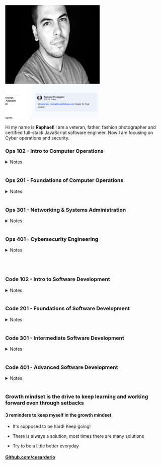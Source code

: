 <img src="./assets/img/RC.JPEG" width="300" height="250">

<img src="./assets/img/freview.png" width="300">

Hi my name is **Raphael**! I am a veteran, father, fashion photographer and certified full-stack JavaScript software engineer. Now I am focusing on Cyber operations and security.

### Ops 102 - Intro to Computer Operations

<details>

<summary> Notes </summary>

<br>

<a href="./102d8-reading-notes/class1">Class 1 Notes</a>

<br>
<br>

<a href="./102d8-reading-notes/class2">Class 2 Notes</a>

<br>
<br>

<a href="./102d8-reading-notes/class3">Class 3 Notes</a>

<br>
<br>

<a href="./102d8-reading-notes/class4">Class 4 Notes</a>

<br>
<br>

<a href="./102d8-reading-notes/class5">Class 5 Notes</a>

<br>
<br>

<a href="./102d8-reading-notes/class6">Class 6 Notes</a>

<br>
<br>

<a href="./102d8-reading-notes/class7">Class 7 Notes</a>

<br>
<br>

<a href="./102d8-reading-notes/class8">Class 8 Notes</a>

<br>
<br>

<a href="./102d8-reading-notes/class8">Class 9 Notes</a>

<br>
<br>

</details>

<br>

### Ops 201 - Foundations of Computer Operations

<details>

<summary> Notes </summary>

<br>

<a href="./201d8/class01">Class 1 Notes</a>

<br>
<br>

<a href="./201d8/class02">Class 2 Notes</a>

<br>
<br>

<a href="./201d8/class03">Class 3 Notes</a>

<br>
<br>

<a href="./201d8/class04">Class 4 Notes</a>

<br>
<br>

<a href="./201d8/class05">Class 5 Notes</a>

<br>
<br>

<a href="./201d8/class06">Class 6 Notes</a>

<br>
<br>

<a href="./201d8/class07">Class 7 Notes</a>

<br>
<br>

<a href="./201d8/class08">Class 8 Notes</a>

<br>
<br>

<a href="./201d8/class09">Class 9 Notes</a>

<br>
<br>

<a href="./201d8/class10">Class 10 Notes</a>

<br>
<br>

<a href="./201d8/class11">Class 11 Notes</a>

<br>
<br>

<a href="./201d8/class12">Class 12 Notes</a>

<br>
<br>

<a href="./201d8/class13">Class 13 Notes</a>

<br>
<br>

<a href="./201d8/class14">Class 14 Notes</a>

<br>
<br>

<a href="./201d8/class15">Class 15 Notes</a>

<br>
<br>

</details>

<br>

### Ops 301 - Networking & Systems Administration

<details>

<summary> Notes </summary>

<br>

<a href="./301d8/class01">Class 1 Notes</a>

<br>
<br>

<a href="./301d8/class02">Class 2 Notes</a>

<br>
<br>

<a href="./301d8/class03">Class 3 Notes</a>

<br>
<br>

<a href="./301d8/class04">Class 4 Notes</a>

<br>
<br>

<a href="./301d8/class05">Class 5 Notes</a>

<br>
<br>

<a href="./301d8/class06">Class 6 Notes</a>

<br>
<br>

<a href="./301d8/class07">Class 7 Notes</a>

<br>
<br>

<a href="./301d8/class08">Class 8 Notes</a>

<br>
<br>

<a href="./301d8/class09">Class 9 Notes</a>

<br>
<br>

<a href="./301d8/class10">Class 10 Notes</a>

<br>
<br>

<a href="./301d8/class11">Class 11 Notes</a>

<br>
<br>

<a href="./301d8/class12">Class 12 Notes</a>

<br>
<br>

<a href="./301d8/class13">Class 13 Notes</a>

<br>
<br>

<a href="./301d8/class14">Class 14 Notes</a>

<br>
<br>

<a href="./301d8/class15">Class 15 Notes</a>

<br>
<br>

</details>

<br>

### Ops 401 - Cybersecurity Engineering

<details>

<summary> Notes </summary>

<br>

<a href="./401d8/The-Growth-Mindset">The Growth Mindset</a>

<br>
<br>

<a href="./401d8/Why.md">Your Why</a>

<br>
<br>

<a href="./401d8/class01">Class 1 Notes</a>

<br>
<br>

<a href="./401d8/class02">Class 2 Notes</a>

<br>
<br>

<a href="./401d8/class03">Class 3 Notes</a>

<br>
<br>

<a href="./401d8/class04">Class 4 Notes</a>

<br>
<br>

<a href="./401d8/class05">Class 5 Notes</a>

<br>
<br>

<a href="./401d8/class06">Class 6 Notes</a>

<br>
<br>

<a href="./401d8/class07">Class 7 Notes</a>

<br>
<br>

<a href="./401d8/class08">Class 8 Notes</a>

<br>
<br>

<a href="./401d8/class09">Class 9 Notes</a>

<br>
<br>

<a href="./401d8/class10">Class 10 Notes</a>

<br>
<br>

<a href="./401d8/class11">Class 11 Notes</a>

<br>
<br>

<a href="./401d8/class12">Class 12 Notes</a>

<br>
<br>

<a href="./401d8/class13">Class 13 Notes</a>

<br>
<br>

<a href="./401d8/class14">Class 14 Notes</a>

<br>
<br>

<a href="./401d8/class15">Class 15 Notes</a>

<br>
<br>

<a href="./401d8/class16">Class 16 Notes</a>

<br>
<br>

<a href="./401d8/class17">Class 17 Notes</a>

<br>
<br>

<a href="./401d8/class18">Class 18 Notes</a>

<br>
<br>

<a href="./401d8/class19">Class 19 Notes</a>

<br>
<br>

<a href="./401d8/class20">Class 20 Notes</a>

<br>
<br>

<a href="./401d8/class21">Class 21 Notes</a>

<br>
<br>

<a href="./401d8/class22">Class 22 Notes</a>

<br>
<br>

<a href="./401d8/class23">Class 23 Notes</a>

<br>
<br>

<a href="./401d8/class24">Class 24 Notes</a>

<br>
<br>

<a href="./401d8/class25">Class 25 Notes</a>

<br>
<br>

<a href="./401d8/class26">Class 26 Notes</a>

<br>
<br>

<a href="./401d8/class27">Class 27 Notes</a>

<br>
<br>

<a href="./401d8/class28">Class 28 Notes</a>

<br>
<br>

<a href="./401d8/class29">Class 29 Notes</a>

<br>
<br>

<a href="./401d8/class30">Class 30 Notes</a>

<br>
<br>

<a href="./401d8/class31">Class 31 Notes</a>

<br>
<br>

<a href="./401d8/class32">Class 32 Notes</a>

<br>
<br>

<a href="./401d8/class33">Class 33 Notes</a>

<br>
<br>

<a href="./401d8/class34">Class 34 Notes</a>

<br>
<br>

<a href="./401d8/class35">Class 35 Notes</a>

<br>
<br>

<a href="./401d8/class36">Class 36 Notes</a>

<br>
<br>

<a href="./401d8/class37">Class 37 Notes</a>

<br>
<br>

<a href="./401d8/class38">Class 38 Notes</a>

<br>
<br>

<a href="./401d8/class39">Class 39 Notes</a>

<br>
<br>

<a href="./401d8/class40">Class 40 Notes</a>

<br>
<br>

<a href="./401d8/class41">Class 41 Notes</a>

<br>
<br>

<a href="./401d8/class42">Class 42 Notes</a>

<br>
<br>

<a href="./401d8/class40">MimiKatz Blogpost</a>

<br>
<br>

<a href="./401d8/class43">Class 43 Notes</a>

<br>
<br>

<a href="./401d8/class44">Class 44 Notes</a>

<br>
<br>

</details>

<br>
<br>
<br>

### Code 102 - Intro to Software Development

<details>

<summary> Notes </summary>

<br>

<a href="./JS/102-reading-notes/class2">Class 2 Notes</a>

<br>
<br>

<a href="./JS/102-reading-notes/class3">Class 3 Notes</a>

<br>
<br>

<a href="./JS/102-reading-notes/class4">Class 4 Notes</a>

<br>
<br>

<a href="./JS/102-reading-notes/class5">Class 5 Notes</a>

<br>
<br>

<a href="./JS/102-reading-notes/class6">Class 6 Notes</a>

<br>
<br>

<a href="./JS/102-reading-notes/class7">Class 7 Notes</a>

<br>
<br>

<a href="./JS/102-reading-notes/class8">Class 8 Notes</a>

<br>
<br>

</details>

<br>

### Code 201 - Foundations of Software Development

<details>

<summary> Notes </summary>

<br>

<a href="./JS/201-reading-notes/class-01">Class 1 Notes</a>

<br>
<br>

<a href="./JS/201-reading-notes/class-02">Class 2 Notes</a>

<br>
<br>

<a href="./JS/201-reading-notes/class-03">Class 3 Notes</a>

<br>
<br>

<a href="./JS/201-reading-notes/class-04">Class 4 Notes</a>

<br>
<br>

<a href="./JS/201-reading-notes/class-05">Class 5 Notes</a>

<br>
<br>

<a href="./JS/201-reading-notes/class-06">Class 6 Notes</a>

<br>
<br>

<a href="./JS/201-reading-notes/class-07">Class 7 Notes</a>

<br>
<br>

<a href="./JS/201-reading-notes/class-08">Class 8 Notes</a>

<br>
<br>

<a href="./JS/201-reading-notes/class-09">Class 9 Notes</a>

<br>
<br>

<a href="./JS/201-reading-notes/class-10">Class 10 Notes</a>

<br>
<br>

<a href="./JS/201-reading-notes/class-11">Class 11 Notes</a>

<br>
<br>

<a href="./JS/201-reading-notes/class-12">Class 12 Notes</a>

<br>
<br>

<a href="./JS/201-reading-notes/class-13">Class 13 Notes</a>

<br>
<br>

<a href="./JS/201-reading-notes/class-14">Class 14 Notes</a>

<br>
<br>

<a href="./JS/201-reading-notes/class-15">Class 15 Notes</a>

<br>
<br>

</details>

<br>

### Code 301 - Intermediate Software Development

<details>

<summary> Notes </summary>

<br>

<a href="./JS/301-reading-notes/class-01">Class 1 Notes</a>

<br>
<br>

<a href="./JS/301-reading-notes/class-02">Class 2 Notes</a>

<br>
<br>

<a href="./JS/301-reading-notes/class-03">Class 3 Notes</a>

<br>
<br>

<a href="./JS/301-reading-notes/class-04">Class 4 Notes</a>

<br>
<br>

<a href="./JS/301-reading-notes/class-05">Class 5 Notes</a>

<br>
<br>

<a href="./JS/301-reading-notes/class-06">Class 6 Notes</a>

<br>
<br>

<a href="./JS/301-reading-notes/class-07">Class 7 Notes</a>

<br>
<br>

<a href="./JS/301-reading-notes/class-08">Class 8 Notes</a>

<br>
<br>

<a href="./JS/301-reading-notes/class-09">Class 9 Notes</a>

<br>
<br>

<a href="./JS/301-reading-notes/class-10">Class 10 Notes</a>

<br>
<br>

<a href="./JS/301-reading-notes/class-11">Class 11 Notes</a>

<br>
<br>

<a href="./JS/301-reading-notes/class-12">Class 12 Notes</a>

<br>
<br>

<a href="./JS/301-reading-notes/class-13">Class 13 Notes</a>

<br>
<br>

<a href="./JS/301-reading-notes/class-14">Class 14 Notes</a>

<br>
<br>

<a href="./JS/301-reading-notes/class-15">Class 15 Notes</a>

<br>
<br>

</details>

<br>

### Code 401 - Advanced Software Development

<details>

<summary> Notes </summary>

<br>

<a href="./JS/401-reading-notes/Engineering-Readings">Engineering Readings</a>

<br>
<br>

<a href="./JS/401-reading-notes/Data-Structures-and-Algorithms">Data Structures and Algorithms</a>

<br>
<br>

<a href="./JS/401-reading-notes/The-Growth-Mindset">The Growth Mindset</a>

<br>
<br>

<a href="./JS/401-reading-notes/SQL">SQL & Relational Databases</a>

<br>
<br>

<a href="./JS/401-reading-notes/Bash-Command-Line">BASH Command Line</a>

<br>
<br>

<a href="./JS/401-reading-notes/class-01">Class 1 Notes</a>

<br>
<br>

<a href="./JS/401-reading-notes/class-02">Class 2 Notes</a>

<br>
<br>

<a href="./JS/401-reading-notes/class-03">Class 3 Notes</a>

<br>
<br>

<a href="./JS/401-reading-notes/class-04">Class 4 Notes</a>

<br>
<br>

<a href="./JS/401-reading-notes/class-05">Class 5 Notes</a>

<br>
<br>

<a href="./JS/401-reading-notes/class-06">Class 6 Notes</a>

<br>
<br>

<a href="./JS/401-reading-notes/class-07">Class 7 Notes</a>

<br>
<br>

<a href="./JS/401-reading-notes/class-08">Class 8 Notes</a>

<br>
<br>
<a href="./JS/401-reading-notes/Workshop2">Your Why Workshop</a>

<br>
<br>

<a href="./JS/401-reading-notes/class-09">Class 9 Notes</a>

<br>
<br>

<a href="./JS/401-reading-notes/class-10">Class 10 Notes</a>

<br>
<br>

<a href="./JS/401-reading-notes/Stacks-Queues">Stacks & Queues</a>

<br>
<br>

<a href="./JS/401-reading-notes/class-11">Class 11 Notes</a>

<br>
<br>

<a href="./JS/401-reading-notes/class-12">Class 12 Notes</a>

<br>
<br>

<a href="./JS/401-reading-notes/class-13">Class 13 Notes</a>

<br>
<br>

<a href="./JS/401-reading-notes/class-14">Class 14 Notes</a>

<br>
<br>

<a href="./JS/401-reading-notes/class-15">Class 15 Notes</a>

<br>
<br>

<a href="./JS/401-reading-notes/class-16">Class 16 Notes</a>

<br>
<br>

<a href="./JS/401-reading-notes/class-17">Class 17 Notes</a>

<br>
<br>

<a href="./JS/401-reading-notes/class-18">Class 18 Notes</a>

<br>
<br>

<a href="./JS/401-reading-notes/class-19">Class 19 Notes</a>

<br>
<br>

<a href="./JS/401-reading-notes/class-20">Class 20 Notes</a>

<br>
<br>

<a href="./JS/401-reading-notes/class-21">Class 21 Notes</a>

<br>
<br>

<a href="./JS/401-reading-notes/class-22">Class 22 Notes</a>

<br>
<br>

<a href="./JS/401-reading-notes/class-23">Class 23 Notes</a>

<br>
<br>

<a href="./JS/401-reading-notes/class-24">Class 24 Notes</a>

<br>
<br>

<a href="./JS/401-reading-notes/class-25">Class 25 Notes</a>

<br>
<br>

<a href="./JS/401-reading-notes/class-26">Class 26 Notes</a>

<br>
<br>

<a href="./JS/401-reading-notes/class-27">Class 27 Notes</a>

<br>
<br>

<a href="./JS/401-reading-notes/class-28">Class 28 Notes</a>

<br>
<br>

<a href="./JS/401-reading-notes/class-29">Class 29 Notes</a>

<br>
<br>

<a href="./JS/401-reading-notes/class-30">Class 30 Notes</a>

<br>
<br>

<a href="./JS/401-reading-notes/class-31">Class 31 Notes</a>

<br>
<br>

<a href="./JS/401-reading-notes/class-32">Class 32 Notes</a>

<br>
<br>

<a href="./JS/401-reading-notes/class-33">Class 33 Notes</a>

<br>
<br>

<a href="./JS/401-reading-notes/class-34">Class 34 Notes</a>

<br>
<br>

<a href="./JS/401-reading-notes/class-35">Class 35 Notes</a>

<br>
<br>

<a href="./JS/401-reading-notes/class-36">Class 36 Notes</a>

<br>
<br>

<a href="./JS/401-reading-notes/class-37">Class 37 Notes</a>

<br>
<br>

<a href="./JS/401-reading-notes/class-38">Class 38 Notes</a>

<br>
<br>

<a href="./JS/401-reading-notes/class-39">Class 39 Notes</a>

<br>
<br>

<a href="./JS/401-reading-notes/class-40">Class 40 Notes</a>

<br>
<br>

<a href="./JS/401-reading-notes/class-41">Class 41 Notes</a>

<br>
<br>

<a href="./JS/401-reading-notes/class-42">Class 42 Notes</a>

<br>
<br>

<a href="./JS/401-reading-notes/class-43">Class 43 Notes</a>

<br>
<br>

</details>

<br>

### Growth mindset is the drive to keep learning and working forward even through setbacks

#### 3 reminders to keep myself in the growth mindset

* It's supposed to be hard! Keep going!

* There is always a solution, most times there are many solutions

* Try to be a little better everyday

#### [Github.com/cesarderio](https://github.com/cesarderio)
